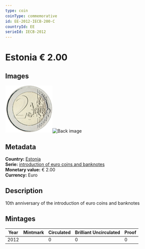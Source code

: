```yaml
---
type: coin
coinType: commemorative
id: EE-2012-IECB-200-C
countryId: EE
serieId: IECB-2012
---
```


# Estonia € 2.00

## Images

<img src="../../Images/common-2007-200.png" height="150" alt="Front image"><img src="Images/EE-2012-200-000.png" height="150" alt="Back image">

## Metadata

**Country:** [Estonia](../../Countries/Estonia/index.md)\
**Serie:** [introduction of euro coins and banknotes](index.md)\
**Monetary value:** € 2.00\
**Currency:** Euro

## Description
10th anniversary of the introduction of euro coins and banknotes

## Mintages

| Year | Mintmark | Circulated | Brilliant Uncirculated | Proof |
| ---- | -------- | ---------- | ---------------------- | ----- |
| 2012 |  | 0| 0 | 0 |
